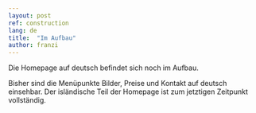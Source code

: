 ```yaml
---
layout: post
ref: construction
lang: de
title:  "Im Aufbau"
author: franzi
---
```

Die Homepage auf deutsch befindet sich noch im Aufbau. 

Bisher sind die Menüpunkte Bilder, Preise und Kontakt auf deutsch einsehbar. Der isländische Teil der Homepage ist zum jetztigen Zeitpunkt vollständig.
